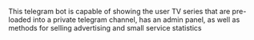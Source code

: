 This telegram bot is capable of showing the user TV series that are pre-loaded into a private telegram channel, has an admin panel, as well as methods for selling advertising and small service statistics

